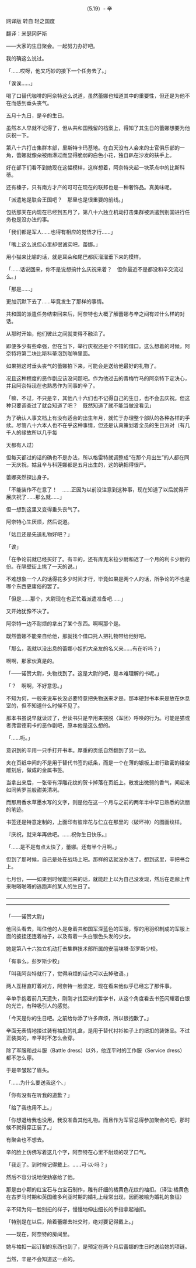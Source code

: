 <p align="center">（5.19）- 辛</p>

网译版 转自 轻之国度

翻译：米瑟冈萨斯

――大家的生日聚会。一起努力办好吧。

我的确这么说过。

「……哎呀，他又巧妙的接下一个任务去了。」

「诶诶……」

喝了口替代咖啡的阿奈特这么说道，虽然蕾娜也知道其中的重要性，但还是为他不在而感到垂头丧气。

五月十九日，是辛的生日。

虽然本人早就不记得了，但从共和国残留的档案上，得知了其生日的蕾娜想要为他庆祝一下。

第八十六打击集群本部，里斯特卡玛基地。在白天没有人会来的士官俱乐部的一角，蕾娜就像朵被雨淋过而显得脆弱的白色小花，独自趴在沙发的扶手上。

好在部下们看不到她现在这幅模样，这样想着，阿奈特夹起一块茶点中的比斯科蒂。

还有榛子，只有南方才产的可可在现在的联邦也是一种奢饰品。真美味呢。

「派遣地是联合王国吧？　那里也是很重要的前线。」

包括那天在内现在已经到五月了，第八十六独立机动打击集群被派遣到别国进行任务也是没办法的事。

「我们都是军人……也得有相应的觉悟才行……」

「嘴上这么说但心里却很诚实吧，蕾娜。」

用小猫来比喻的话，就是耳朵和尾巴都灰溜溜垂下来的模样。

「……话说回来，你不是说想搞什么庆祝来着？　但你最近不是都没和辛交流过么。」

「那是……」

更加沉默下去了……毕竟发生了那样的事情。

共和国的派遣任务结束回来后，阿奈特也大概了解蕾娜与辛之间有过什么样的对话。

从那时开始，他们彼此之间就变得不融洽了。

即便多少有些牵强，但在当下，举行庆祝还是个不错的借口。这么想着的时候，阿奈特将第二块比斯科蒂泡到咖啡里面。

如果把这时垂头丧气的蕾娜拍下来，可能会是送给他最好的礼物了。

况且这种程度的恶作剧应该没问题吧。作为他过去的青梅竹马的阿奈特下定决心，并且阿奈特现在也熟悉作为同事的辛了。

「嘛，不过，不只是辛，其他八十六们也不记得自己的生日，也不会去庆祝。但这种只要调查过了就会知道了吧？　既然知道了就不能当做没看见」

为了确认人事文档上有没有适合的出生年月，就忙于办理整个部队的各种各样的手续。尽管八十六本人也不在乎这种事情，但还是认真策划着全员的生日派对（有几千人的缘故所以几乎每

天都有人过）

但每天都过的话的确也不是办法，所以格雷特就调整成“在那个月出生”的人都在同一天庆祝，姑且辛与科莲娜都是五月出生的，这的确把得很严。

蕾娜突然探出身子。

「不能装作不在意了！　……正因为以前没注意到这种事，现在知道了以后就得开展庆祝了……那么就……」

但一想到这里又变得垂头丧气了。

阿奈特心生厌烦，然后说道。

「姑且还是先送礼物好吧？」

「诶」

「在争论前就已经买好了。有辛的，还有库克米拉少尉和迟了一个月的利卡少尉的份。在隔壁街上挑了一天的说。」

不难想象一个人的话得花多少时间才行，毕竟如果是两个人的话，所争论的不也是哪个东西更庸俗的罢了。

「但是……那个，大尉现在也正忙着派遣准备吧……」

又开始犹豫不决了。

阿奈特一边不耐烦的拿出了某个东西。啊啊那个是。

既然蕾娜不能亲自给他，那就找个借口托人把礼物带给他好吧。

「那么，我就以没出息的蕾娜小姐的大亲友的名义来……有在听吗？」

啊啊，那家伙真是的。

「――诺赞大尉，失物找到了。这是大尉的吧，是本难理解的书呢。」

「？　啊啊，不好意思。」

不知为何，一般来说车长没必要特意把失物送来才是。那本硬封书本来是放在休息室的，但不知道什么时候不见了。

那本书虽说早就读过了，但读书只是辛用来摆脱〈军团〉呼唤的行为。可能是猫或者弗雷德莉卡的恶作剧吧，原本他是这么想的。

「……呃。」

意识到的辛用一只手打开书本。厚重的页纸自然翻到了另一边。

夹在页纸中间的不是用于替代书签的纸条，而是一个在薄的银板上进行致密的镂空雕刻后，做成的金属书签。

当拿出来后，一张带有浮雕花纹的贺卡掉落在页纸上。散发出微弱的香气，闻起来如同紫罗兰般甜美清冽。

而那用香水草墨水写的文字，则是他在这一个月与之前的两年半中早已熟悉的流丽的笔迹。

书签还是特意定制的，上面印有彼岸花与伫立在那里的〈破坏神〉的图画纹样。

『庆祝，就来年再做吧。……祝你生日快乐。』

「……是不是有点太快了，蕾娜。还有半个月啊。」

但到了那时候，自己是处在战场上吧。那样的话就没办法了。想到这里，辛把书合上。

七月份，――如果到时候能回来的话，就能赶上以为自己没发现，然后在走廊上传来啪嗒啪嗒的逃跑声的某人的生日了。

――――――――――――――――――――――――――――――――――――――――――――――――――――――――――――――――――――

「――诺赞大尉」

他回头看去，叫住他的人是身着共和国军深蓝色的军服，穿的用羽织制成的军服上面的披挂还连着袖子，以及有着一头白银色头发的少女。

她是第八十六独立机动打击集群技术部所属的安丽埃塔·彭罗斯少校。

「有事么。彭罗斯少校」

「叫我阿奈特就行了，觉得麻烦的话也可以去掉敬语。」

两人互相直盯着对方，阿奈特一脸坚定，现在看来他似乎已经忘了那件事。

辛单手抱着前几天遗失，刚刚才找回来的哲学书，从这个角度看去书签闪耀着白银的光芒，有种吸引人的感觉。

「今天是你的生日吧。之前给你添了许多麻烦，所以很抱歉了。」

辛面无表情地接过装有袖扣的礼盒，是用于替代衬衫袖子上的纽扣的装饰品。不过正装类的，辛平时不怎么会穿。

除了军服和战斗服（Battle dress）以外，他连平时的工作服（Service dress）都不怎么穿。

于是辛皱起了眉头。

「……为什么要送我这个、」

「你有没有在听我的道歉？」

「给了我也用不上。」

「你想退给我也没用，我没准备其他礼物。而且作为军官总得参加聚会的吧，那时候不就得穿正装了。」

有聚会也不想去。

辛的脸上仿佛写着这几个字，阿奈特在心里不耐烦的叹了口气。

「我走了。到时候记得戴上。……可·以·吗？」

然后不容分说地使劲塞给了他。

那是由小颗的红宝石与白宝石制作，雕有纤细的橘黄色花纹的袖扣。（译注:橘黄色在古罗马时期和英国维多利亚时期的婚礼上经常出现，因而被喻为婚礼的象征）

辛不知为何一脸别扭的样子，慢慢地伸出细长的手指拿起袖扣。

「特别是在以后，陪着蕾娜去社交时，绝对要记得戴上。」

――现在，阿奈特的房间里。

她与袖扣一起订制的东西也到了，是预定在两个月后蕾娜的生日时送给她的项链。

当然，辛是不会知道这一点的。

